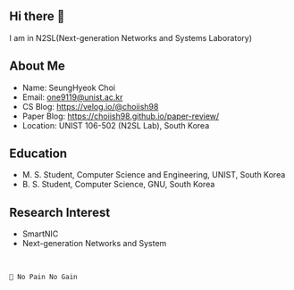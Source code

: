 ## Hi there 👋
I am in N2SL(Next-generation Networks and Systems Laboratory)

## About Me
- Name: SeungHyeok Choi
- Email: one9119@unist.ac.kr
- CS Blog: https://velog.io/@choiish98
- Paper Blog: https://choiish98.github.io/paper-review/
- Location: UNIST 106-502 (N2SL Lab), South Korea

## Education
- M. S. Student, Computer Science and Engineering, UNIST, South Korea
- B. S. Student, Computer Science, GNU, South Korea

## Research Interest
- SmartNIC
- Next-generation Networks and System

<br>

```💬 No Pain No Gain```
